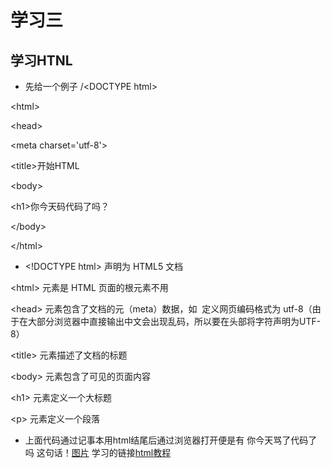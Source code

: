 # 学习三
## 学习HTNL
* 先给一个例子
/<!DOCTYPE html>\<DOCTYPE html>

\<html>

 \<head>
 
 \<meta charset='utf-8'>
 
 \<title>开始HTML</title>
 
 </head>
 
 \<body>
 

 \<h1>你今天码代码了吗？</h1>

 \</body>
 
\</html>

* \<!DOCTYPE html> 声明为 HTML5 文档

\<html> 元素是 HTML 页面的根元素不用
  
\<head> 元素包含了文档的元（meta）数据，如 <meta charset="utf-8"> 定义网页编码格式为 utf-8（由于在大部分浏览器中直接输出中文会出现乱码，所以要在头部将字符声明为UTF-8）

\<title> 元素描述了文档的标题

\<body> 元素包含了可见的页面内容

\<h1> 元素定义一个大标题

\<p> 元素定义一个段落

* 上面代码通过记事本用html结尾后通过浏览器打开便是有 你今天骂了代码了吗 这句话！[图片](C:\Users\86182\Desktop)   学习的链接[html教程](https://blog.csdn.net/zong596568821xp/article/details/83277729?ops_request_misc=%257B%2522request%255Fid%2522%253A%2522163601509416780357244705%2522%252C%2522scm%2522%253A%252220140713.130102334..%2522%257D&request_id=163601509416780357244705&biz_id=0&utm_medium=distribute.pc_search_result.none-task-blog-2~all~sobaiduend~default-1-83277729.pc_search_result_control_group&utm_term=html%E9%9B%B6%E5%9F%BA%E7%A1%80%E5%85%A5%E9%97%A8&spm=1018.2226.3001.4187)


